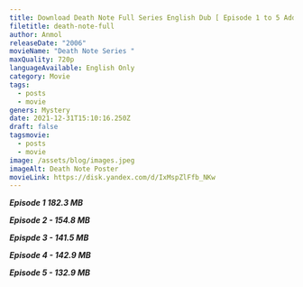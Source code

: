 ```yaml
---
title: Download Death Note Full Series English Dub [ Episode 1 to 5 Added]
filetitle: death-note-full
author: Anmol
releaseDate: "2006"
movieName: "Death Note Series "
maxQuality: 720p
languageAvailable: English Only
category: Movie
tags:
  - posts
  - movie
geners: Mystery
date: 2021-12-31T15:10:16.250Z
draft: false
tagsmovie:
  - posts
  - movie
image: /assets/blog/images.jpeg
imageAlt: Death Note Poster
movieLink: https://disk.yandex.com/d/IxMspZlFfb_NKw
---
```

***Episode 1  182.3 MB***

***Episode 2 - 154.8 MB***

***Epispde 3 - 141.5 MB***

***Episode 4 - 142.9 MB***

***Episode 5 - 132.9 MB***